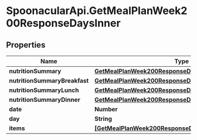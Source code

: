 # SpoonacularApi.GetMealPlanWeek200ResponseDaysInner

## Properties

Name | Type | Description | Notes
------------ | ------------- | ------------- | -------------
**nutritionSummary** | [**GetMealPlanWeek200ResponseDaysInnerNutritionSummary**](GetMealPlanWeek200ResponseDaysInnerNutritionSummary.md) |  | [optional] 
**nutritionSummaryBreakfast** | [**GetMealPlanWeek200ResponseDaysInnerNutritionSummary**](GetMealPlanWeek200ResponseDaysInnerNutritionSummary.md) |  | [optional] 
**nutritionSummaryLunch** | [**GetMealPlanWeek200ResponseDaysInnerNutritionSummary**](GetMealPlanWeek200ResponseDaysInnerNutritionSummary.md) |  | [optional] 
**nutritionSummaryDinner** | [**GetMealPlanWeek200ResponseDaysInnerNutritionSummary**](GetMealPlanWeek200ResponseDaysInnerNutritionSummary.md) |  | [optional] 
**date** | **Number** |  | 
**day** | **String** |  | 
**items** | [**[GetMealPlanWeek200ResponseDaysInnerItemsInner]**](GetMealPlanWeek200ResponseDaysInnerItemsInner.md) |  | [optional] 


